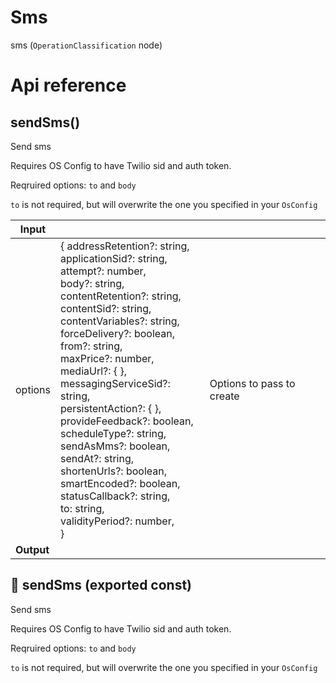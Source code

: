 # Sms

sms (`OperationClassification` node)



# Api reference

## sendSms()

Send sms

Requires OS Config to have Twilio sid and auth token.

Reqruired options: `to` and `body`

`to` is not required, but will overwrite the one you specified in your `OsConfig`


| Input      |    |    |
| ---------- | -- | -- |
| options | { addressRetention?: string, <br />applicationSid?: string, <br />attempt?: number, <br />body?: string, <br />contentRetention?: string, <br />contentSid?: string, <br />contentVariables?: string, <br />forceDelivery?: boolean, <br />from?: string, <br />maxPrice?: number, <br />mediaUrl?: {  }, <br />messagingServiceSid?: string, <br />persistentAction?: {  }, <br />provideFeedback?: boolean, <br />scheduleType?: string, <br />sendAsMms?: boolean, <br />sendAt?: string, <br />shortenUrls?: boolean, <br />smartEncoded?: boolean, <br />statusCallback?: string, <br />to: string, <br />validityPeriod?: number, <br /> } | Options to pass to create |
| **Output** |    |    |



## 📄 sendSms (exported const)

Send sms

Requires OS Config to have Twilio sid and auth token.

Reqruired options: `to` and `body`

`to` is not required, but will overwrite the one you specified in your `OsConfig`

